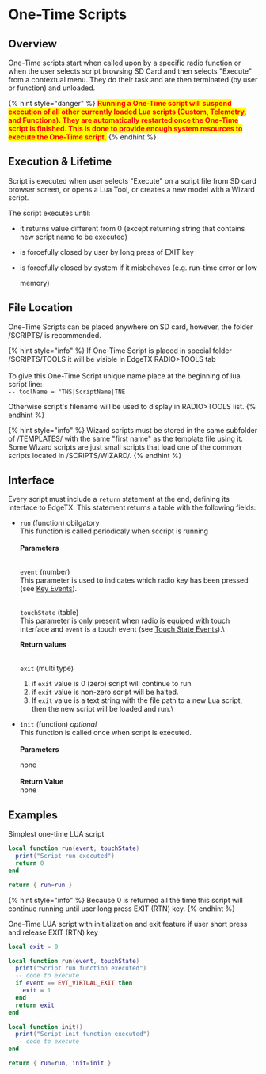 # One-Time Scripts

## Overview

One-Time scripts start when called upon by a specific radio function or when the user selects script browsing SD Card and then selects "Execute" from a contextual menu. They do their task and are then terminated (by user or function) and unloaded.

{% hint style="danger" %}
<mark style="color:red;">**Running a One-Time script will suspend execution of all other currently loaded Lua scripts (Custom, Telemetry, and Functions). They are automatically restarted once the One-Time script is finished. This is done to provide enough system resources to execute the One-Time script.**</mark>
{% endhint %}

## Execution & Lifetime

Script is executed when user selects "Execute" on a script file from SD card browser screen, or opens a Lua Tool, or creates a new model with a Wizard script.

The script executes until:

* it returns value different from 0 (except returning string that contains new script name to be executed)
* is forcefully closed by user by long press of EXIT key
*   is forcefully closed by system if it misbehaves (e.g. run-time error or low

    memory)

## File Location

One-Time Scripts can be placed anywhere on SD card, however, the folder /SCRIPTS/ is recommended.

{% hint style="info" %}
If One-Time Script is placed in special folder /SCRIPTS/TOOLS it will be visible in EdgeTX RADIO>TOOLS tab\
\
To give this One-Time Script unique name place at the beginning of lua script line:\
`-- toolName = "TNS|ScriptName|TNE`

Otherwise script's filename will be used to display in RADIO>TOOLS list.
{% endhint %}

{% hint style="info" %}
Wizard scripts must be stored in the same subfolder of /TEMPLATES/ with the same "first name" as the template file using it. Some Wizard scripts are just small scripts that load one of the common scripts located in /SCRIPTS/WIZARD/.
{% endhint %}

## **Interface**

Every script must include a `return` statement at the end, defining its interface to EdgeTX. This statement returns a table with the following fields:

*   `run` (function) obilgatory\
    This function is called periodicaly when sccript is running\
    \
    **Parameters**

    \
    `event` (number)\
    This parameter is used to indicates which radio key has been pressed (see [Key Events](../part\_iii\_-\_opentx\_lua\_api\_reference/constants/key\_events.md)).

    \
    `touchState` (table)\
    This parameter is only present when radio is equiped with touch interface and `event` is a touch event (see [Touch State Events](../part\_iii\_-\_opentx\_lua\_api\_reference/constants/touch-event-constants.md)).\


    **Return values**

    \
    `exit` (multi type)

    1. if `exit` value is 0 (zero) script will continue to run
    2. if `exit` value is non-zero script will be halted.
    3. If `exit` value is a text string with the file path to a new Lua script, then the new script will be loaded and run.\

*   `init` (function) _optional_\
    This function is called once when script is executed.\
    \
    **Parameters**

    none\
    \
    **Return Value**\
    none

## Examples

Simplest one-time LUA script

```lua
local function run(event, touchState)
  print("Script run executed")
  return 0
end

return { run=run }
```

{% hint style="info" %}
Because 0 is returned all the time this script will continue running until user long press EXIT (RTN) key.
{% endhint %}

One-Time LUA script with initialization and exit feature if user short press and release EXIT (RTN) key

```lua
local exit = 0

local function run(event, touchState)
  print("Script run function executed")
  -- code to execute
  if event == EVT_VIRTUAL_EXIT then 
    exit = 1
  end 
  return exit
end

local function init()
  print("Script init function executed")
  -- code to execute
end

return { run=run, init=init }
```
